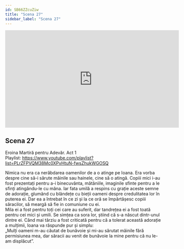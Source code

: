 ```yaml
---
id: SB66ZZcuZiw
title: "Scena 27"
sidebar_label: "Scena 27"
---
```


<div class="video-float-container">
  <iframe
    width="560"
    height="315"
    src="https://www.youtube.com/embed/SB66ZZcuZiw"
    title="YouTube video player"
    frameborder="0"
    allow="accelerometer; autoplay; clipboard-write; encrypted-media; gyroscope; picture-in-picture; web-share"
    referrerpolicy="strict-origin-when-cross-origin"
    allowfullscreen
  ></iframe>
</div>

## Scena 27

Eroina Martiră pentru Adevăr. Act 1   
Playlist: https://www.youtube.com/playlist?list=PLrZFPVQM38Mc0XPvHtuN-fwsZhukWGOSQ 

Nimica nu era ca nerăbdarea oamenilor de a o atinge pe Ioana. Era vorba despre cine să-i sărute mâinile sau hainele, cine să o atingă. Copiii mici i-au fost prezentați pentru a-i binecuvânta, mătăniile, imaginile sfinte pentru a le sfinți atingându-le cu mâna. Iar fata umilă a respins cu grație aceste semne de adorație, glumând cu blândețe cu bieții oameni despre credulitatea lor în puterea ei. Dar ea a întrebat în ce zi și la ce oră se împărtășesc copiii săracilor, să meargă să fie in comuniune cu ei.  
Mila ei a fost pentru toți cei care au suferit, dar tandrețea ei a fost toată pentru cei mici și umili. Se simțea ca sora lor, știind că s-a născut dintr-unul dintre ei. Când mai târziu a fost criticată pentru că a tolerat această adorație a mulțimii, Ioana va răspunde pur și simplu:  
„Mulți oameni m-au căutat de bunăvoie și mi-au sărutat mâinile fără permisiunea mea, dar săracii au venit de bunăvoie la mine pentru că nu le-am displăcut”.
